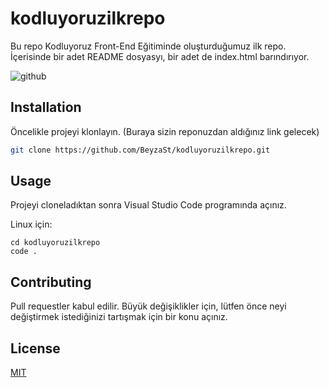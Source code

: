 # kodluyoruzilkrepo
Bu repo Kodluyoruz Front-End Eğitiminde oluşturduğumuz ilk repo. İçerisinde bir adet README dosyasyı, bir adet de index.html barındırıyor.

![github](figures/github.png)

## Installation
Öncelikle projeyi klonlayın. (Buraya sizin reponuzdan aldığınız link gelecek)

```bash
git clone https://github.com/BeyzaSt/kodluyoruzilkrepo.git
```

## Usage

Projeyi cloneladıktan sonra Visual Studio Code programında açınız.

Linux için:
```linux
cd kodluyoruzilkrepo
code .
```

## Contributing
Pull requestler kabul edilir. Büyük değişiklikler için, lütfen önce neyi değiştirmek istediğinizi tartışmak için bir konu açınız.


## License
[MIT](https://choosealicense.com/licenses/mit/)